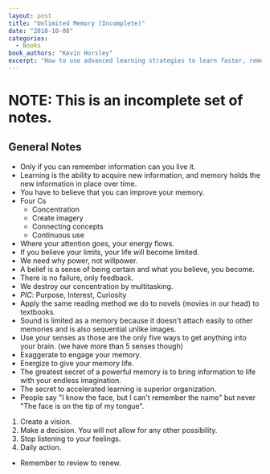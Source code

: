 ```yaml
---
layout: post
title: "Unlimited Memory (Incomplete)"
date: "2018-10-08"
categories:
  - Books
book_authors: "Kevin Horsley"
excerpt: "How to use advanced learning strategies to learn faster, remember more, and be more productive."
---
```


# NOTE: This is an incomplete set of notes.

## General Notes

- Only if you can remember information can you live it.
- Learning is the ability to acquire new information, and memory holds the new information in place over time.
- You have to believe that you can improve your memory.
- Four Cs
    - Concentration
    - Create imagery
    - Connecting concepts
    - Continuous use
- Where your attention goes, your energy flows.
- If you believe your limits, your life will become limited.
- We need why power, not willpower.
- A belief is a sense of being certain and what you believe, you become.
- There is no failure, only feedback.
- We destroy our concentration by multitasking.
- *PIC*: Purpose, Interest, Curiosity
- Apply the same reading method we do to novels (movies in our head) to textbooks.
- Sound is limited as a memory because it doesn't attach easily to other memories and is also sequential unlike images.
- Use your senses as those are the only five ways to get anything into your brain. (we have more than 5 senses though)
- Exaggerate to engage your memory.
- Energize to give your memory life.
- The greatest secret of a powerful memory is to bring information to life with your endless imagination.
- The secret to accelerated learning is superior organization.
- People say "I know the face, but I can't remember the name" but never "The face is on the tip of my tongue".

1. Create a vision.
2. Make a decision. You will not allow for any other possibility.
3. Stop listening to your feelings.
4. Daily action.

- Remember to review to renew.
